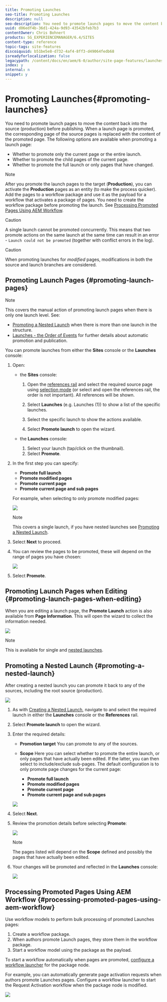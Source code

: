 ```yaml
---
title: Promoting Launches
seo-title: Promoting Launches
description: null
seo-description: You need to promote launch pages to move the content back into the source (production) before publishing. 
uuid: d06edf4b-36d1-424a-9d93-43542bfeb7b3
contentOwner: Chris Bohnert
products: SG_EXPERIENCEMANAGER/6.4/SITES
content-type: reference
topic-tags: site-features
discoiquuid: b51be5e8-d732-4af4-8ff3-d49064fedb68
isreadyforlocalization: false
legacypath: /content/docs/en/aem/6-0/author/site-page-features/launches
index: y
internal: n
snippet: y
---
```


# Promoting Launches{#promoting-launches}

<!--
Comment Type: remark
Last Modified By: Alison Heimoz (aheimoz)
Last Modified Date: 2018-11-27T00:22:21.197-0500
<p>6.5</p>
-->

<!--
Comment Type: remark
Last Modified By: Alison Heimoz (aheimoz)
Last Modified Date: 2018-11-27T00:22:37.342-0500
<p>6.5 changes included</p>
-->

<!--
Comment Type: remark
Last Modified By: unknown unknown (ims-author-57F1056A4CD116590A746C15@AdobeID)
Last Modified Date: 2017-11-30T04:52:41.248-0500
<p>6.2 </p>
<ul>
<li>smart launches; only promote pages that have changed<br /> </li>
</ul>
-->

<!--
Comment Type: remark
Last Modified By: Alison Heimoz (aheimoz)
Last Modified Date: 2019-01-14T08:08:52.173-0500
<p>6.5</p>
<ul>
<li>delete launch after promote</li>
<li>see<br />
<ul>
<li>[Launches] Issues with Timeline after deleting a Launch after promotion</li>
<li>URL: <a href="https://jira.corp.adobe.com/browse/CQ-4257973">https://jira.corp.adobe.com/browse/CQ-4257973</a></li>
</ul> </li>
</ul>
-->

You need to promote launch pages to move the content back into the source (production) before publishing. When a launch page is promoted, the corresponding page of the source pages is replaced with the content of the promoted page. The following options are available when promoting a launch page:

* Whether to promote only the current page or the entire launch.
* Whether to promote the child pages of the current page.
* Whether to promote the full launch or only pages that have changed.

<!--
Comment Type: remark
Last Modified By: Alison Heimoz (aheimoz)
Last Modified Date: 2019-01-14T08:09:00.352-0500
<p>6.5</p>
-->

<!--
Comment Type: draft

<p>You need to promote launch pages to move the content back into the source (production) before publishing. When a launch page is promoted, the corresponding page of the source pages is replaced with the content of the promoted page. The following options are available when promoting a launch page:</p>
<ul>
<li>Whether to promote only the current page or the entire launch.</li>
<li>Whether to promote the child pages of the current page.</li>
<li>Whether to promote the full launch or only pages that have changed.</li>
<li>Whether to delete the launch after being promoted.</li>
</ul>
-->

>[!NOTE]
>
>After you promote the launch pages to the target (**Production**), you can activate the **Production** pages as an entity (to make the process quicker). Add the pages to a workflow package and use it as the payload for a workflow that activates a package of pages. You need to create the workflow package before promoting the launch. See [Processing Promoted Pages Using AEM Workflow](#processingpromotedpagesusingaemworkflow).

>[!CAUTION]
>
>A single launch cannot be promoted concurrently. This means that two promote actions on the same launch at the same time can result in an error - `Launch could not be promoted` (together with conflict errors in the log).

>[!CAUTION]
>
>When promoting launches for *modified* pages, modifications in both the source and launch branches are considered.

## Promoting Launch Pages {#promoting-launch-pages}

>[!NOTE]
>
>This covers the manual action of promoting launch pages when there is only one launch level. See:
>
>* [Promoting a Nested Launch](#promotinganestedlaunch) when there is more than one launch in the structure.
>* [Launches - the Order of Events](../../authoring/using/launches.md#launchestheorderofevents) for further details about automatic promotion and publication.
>

You can promote launches from either the **Sites** console or the **Launches** console:

1. Open:

    * the **Sites** console:

        1. Open the [references rail](../../authoring/using/author-environment-tools.md#showingpagereferences) and select the required source page using [selection mode](../../authoring/using/basic-handling.md) (or select and open the references rail, the order is not important). All references will be shown.
        
        1. Select **Launches** (e.g. Launches (1)) to show a list of the specific launches.
        1. Select the specific launch to show the actions available.
        1. Select **Promote launch** to open the wizard.

    * the **Launches** console:

        1. Select your launch (tap/click on the thumbnail).
        1. Select **Promote**.

1. In the first step you can specify:

    * **Promote full launch**
    * **Promote modified pages**
    * **Promote current page**
    * **Promote current page and sub pages**

   For example, when selecting to only promote modified pages:

   ![](assets/chlimage_1-183.png) 

   <!--
   Comment Type: remark
   Last Modified By: Alison Heimoz (aheimoz)
   Last Modified Date: 2019-01-14T08:01:58.223-0500
   <p>6.5</p>
   -->

   <!--
   Comment Type: draft

   <p>In the first step you can specify:</p>
   <ul>
   <li><strong>Target</strong><br />
   <ul>
   <li><strong>Delete launch after promotion</strong></li>
   </ul> </li>
   <li><strong>Scope</strong>
   <ul>
   <li><strong>Promote full launch</strong></li>
   <li><strong>Promote modified pages</strong></li>
   <li><strong>Promote current page</strong></li>
   <li><strong>Promote current page and sub pages</strong></li>
   </ul> </li>
   </ul>
   <p>For example, when selecting to only promote modified pages:<br /> </p>
   -->

   <!--
   Comment Type: draft

   <img imageRotate="0" src="assets/Launches-PD-06.png" />
   -->

   <!--
   Comment Type: remark
   Last Modified By: Alison Heimoz (aheimoz)
   Last Modified Date: 2018-11-26T01:44:22.397-0500
   <p>6.5</p>
   <ul>
   <li>delete launch after promotion
   <ul>
   <li>any special/considerations for nested launches?</li>
   </ul> </li>
   </ul>
   -->

   >[!NOTE]
   >
   >This covers a single launch, if you have nested launches see [Promoting a Nested Launch](#promotinganestedlaunch).

1. Select **Next** to proceed.
1. You can review the pages to be promoted, these will depend on the range of pages you have chosen:

   ![](assets/chlimage_1-184.png)

1. Select **Promote**.

## Promoting Launch Pages when Editing {#promoting-launch-pages-when-editing}

When you are editing a launch page, the **Promote Launch** action is also available from **Page Information**. This will open the wizard to collect the information needed.

![](assets/chlimage_1-185.png)

>[!NOTE]
>
>This is available for single and [nested launches](#promotinganestedlaunch).

## Promoting a Nested Launch {#promoting-a-nested-launch}

After creating a nested launch you can promote it back to any of the sources, including the root source (production).

![](assets/chlimage_1-186.png)

1. As with [Creating a Nested Launch](#creatinganestedlaunchlaunchwithinalaunch), navigate to and select the required launch in either the **Launches** console or the **References** rail.
1. Select **Promote launch** to open the wizard.  

1. Enter the required details:

    * **Promotion target** 
      You can promote to any of the sources.  
    
    * **Scope** 
      Here you can select whether to promote the entire launch, or only pages that have actually been edited. If the latter, you can then select to include/exclude sub-pages. The default configuration is to only promote page changes for the current page:

        * **Promote full launch**
        * **Promote modified pages**
        * **Promote current page**
        * **Promote current page and sub pages**

   <!--
   Comment Type: remark
   Last Modified By: Alison Heimoz (aheimoz)
   Last Modified Date: 2019-01-14T08:09:19.142-0500
   <p>6.5</p>
   -->

   <!--
   Comment Type: remark
   Last Modified By: Alison Heimoz (aheimoz)
   Last Modified Date: 2018-11-26T01:45:03.981-0500
   <p>see also <a href="https://jira.corp.adobe.com/browse/CQ-4257988">https://jira.corp.adobe.com/browse/CQ-4257988</a></p>
   -->

   <!--
   Comment Type: remark
   Last Modified By: Alison Heimoz (aheimoz)
   Last Modified Date: 2018-11-26T01:45:19.527-0500
   <p>confirm what d-l-a-p will do for a nested launch?</p>
   -->

   <!--
   Comment Type: draft

   <p>Enter the required details:</p>
   <ul>
   <li><strong>Target</strong>
   <ul>
   <li><strong>Promotion target</strong><br /> You can promote to any of the sources.</li>
   <li><strong>Delete launch after promotion</strong><br /> After promotion the selected launch, and any launches nested within it, will be deleted.<strong><br /> </strong></li>
   </ul> </li>
   <li><strong>Scope</strong><br /> Here you can select whether to promote the entire launch, or only pages that have actually been edited. If the latter, you can then select to include/exclude sub-pages. The default configuration is to only promote page changes for the current page:
   <ul>
   <li><strong>Promote full launch</strong></li>
   <li><strong>Promote modified pages</strong></li>
   <li><strong>Promote current page</strong></li>
   <li><strong>Promote current page and sub pages</strong></li>
   </ul> </li>
   </ul>
   -->

   ![](assets/chlimage_1-187.png)

1. Select **Next**.
1. Review the promotion details before selecting **Promote**:

   <!--
   Comment Type: remark
   Last Modified By: unknown unknown (ims-author-57F1056A4CD116590A746C15@AdobeID)
   Last Modified Date: 2017-11-30T04:52:42.152-0500
   <p>seems to show -1 when it's all pages - isn't that a bit confusing for the users?</p>
   -->

   ![](assets/chlimage_1-188.png)

   >[!NOTE]
   >
   >The pages listed will depend on the **Scope** defined and possibly the pages that have actually been edited.

1. Your changes will be promoted and reflected in the **Launches** console:

   ![](assets/chlimage_1-189.png)

## Processing Promoted Pages Using AEM Workflow {#processing-promoted-pages-using-aem-workflow}

Use workflow models to perform bulk processing of promoted Launches pages:

1. Create a workflow package. 
1. When authors promote Launch pages, they store them in the workflow package.
1. Start a workflow model using the package as the payload.

To start a workflow automatically when pages are promoted, [configure a workflow launcher](../../administering/using/workflows-starting.md#main-pars-par12-evwuge-refd) for the package node.

For example, you can automatically generate page activation requests when authors promote Launches pages. Configure a workflow launcher to start the Request Activation workflow when the package node is modified. 

![](assets/chlimage_1-190.png) 

<!--
Comment Type: draft

<img imageRotate="0" src="assets/chlimage_1-191.png" />
-->

